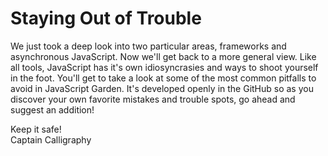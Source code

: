 # Staying Out of Trouble

We just took a deep look into two particular areas, frameworks and asynchronous JavaScript. Now we'll get back to a more general view. Like all tools, JavaScript has it's own idiosyncrasies and ways to shoot yourself in the foot. You'll get to take a look at some of the most common pitfalls to avoid in JavaScript Garden. It's developed openly in the GitHub so as you discover your own favorite mistakes and trouble spots, go ahead and suggest an addition!

Keep it safe!  
Captain Calligraphy
